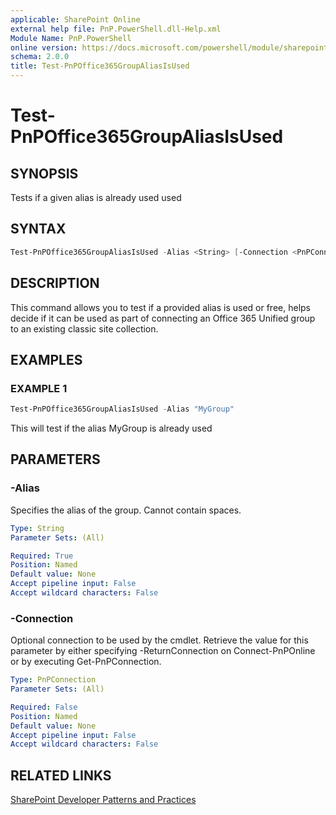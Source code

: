 ```yaml
---
applicable: SharePoint Online
external help file: PnP.PowerShell.dll-Help.xml
Module Name: PnP.PowerShell
online version: https://docs.microsoft.com/powershell/module/sharepoint-pnp/test-pnpoffice365groupaliasisused
schema: 2.0.0
title: Test-PnPOffice365GroupAliasIsUsed
---
```


# Test-PnPOffice365GroupAliasIsUsed

## SYNOPSIS
Tests if a given alias is already used used

## SYNTAX

```powershell
Test-PnPOffice365GroupAliasIsUsed -Alias <String> [-Connection <PnPConnection>] [<CommonParameters>]
```

## DESCRIPTION
This command allows you to test if a provided alias is used or free, helps decide if it can be used as part of connecting an Office 365 Unified group to an existing classic site collection.

## EXAMPLES

### EXAMPLE 1
```powershell
Test-PnPOffice365GroupAliasIsUsed -Alias "MyGroup"
```

This will test if the alias MyGroup is already used

## PARAMETERS

### -Alias
Specifies the alias of the group. Cannot contain spaces.

```yaml
Type: String
Parameter Sets: (All)

Required: True
Position: Named
Default value: None
Accept pipeline input: False
Accept wildcard characters: False
```

### -Connection
Optional connection to be used by the cmdlet. Retrieve the value for this parameter by either specifying -ReturnConnection on Connect-PnPOnline or by executing Get-PnPConnection.

```yaml
Type: PnPConnection
Parameter Sets: (All)

Required: False
Position: Named
Default value: None
Accept pipeline input: False
Accept wildcard characters: False
```

## RELATED LINKS

[SharePoint Developer Patterns and Practices](https://aka.ms/sppnp)